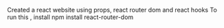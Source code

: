 Created a react website using props, react router dom and react hooks
To run this , install npm install react-router-dom